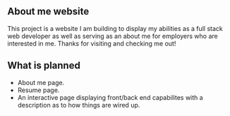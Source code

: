 ## About me website

This project is a website I am building to display my abilities as a full stack web developer as well as serving as an about me for employers who are interested in me. Thanks for visiting and checking me out!

## What is planned

- About me page.
- Resume page.
- An interactive page displaying front/back end capabilites with a description as to how things are wired up.
